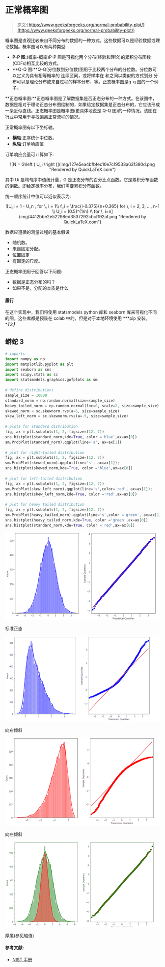 # 正常概率图

> 原文:[https://www.geeksforgeeks.org/normal-probability-plot/](https://www.geeksforgeeks.org/normal-probability-plot/)

概率图是直观比较来自不同分布的数据的一种方式。这些数据可以是经验数据或理论数据。概率图可以有两种类型:

*   **P-P 图:**(概率-概率)P-P 图是可视化两个分布(经验和理论)的累积分布函数 (CDFs)相互比较的方式。
*   **Q-Q 图:**Q-Q(分位数到分位数)图用于比较两个分布的分位数。分位数可以定义为具有相等概率的 连续区间，或将样本在  和之间以类似的方式划分 分布可以是理论分布或来自过程的样本分布、等。正态概率图是q-q 图的一个例子。

**正态概率图:**正态概率图是了解数据集是否正态分布的一种方式。在该图中，数据是相对于理论正态分布图绘制的，如果给定数据集是正态分布的，它应该形成一条近似直线。正态概率图是概率图(更具体地说是 Q-Q 图)的一种情况。该图在行业中常用于寻找偏离正常流程的情况。

正常概率图有以下坐标轴。

*   **横轴**:正序统计中位数。
*   **纵轴**:订单响应值

订单响应变量可计算如下:

<center>![N = G\left ( U_i \right )](img/127e5ea4bfbfec10e7c19533a63f380d.png "Rendered by QuickLaTeX.com")</center>

其中 Ui 是均匀序中值统计量，G 是正态分布的百分比点函数。它是累积分布函数的倒数。即给定概率分布，我们需要累积分布函数。

统一顺序统计中值可以近似表示为:

<center>![U_i  = 1 - U_n , for \, i = 1\\ f_i = \frac{i-0.375}{n+0.365} for \, i = 2, 3, ..., n-1 \\ U_i = (0.5)^{1/n} \\ for \, i=n](img/4412bbe2e52298ed3537292cbcff92af.png "Rendered by QuickLaTeX.com")</center>

数据应遵循的测量过程的基本假设

*   随机数。
*   来自固定分配。
*   位置固定
*   有固定的尺度。

正态概率图用于回答以下问题:

*   数据是正态分布的吗？
*   如果不是，分配的本质是什么

#### 履行

在这个实现中，我们将使用 statsmodels python 库和 seaborn 库来可视化不同的图。这些库都是预装在 colab 中的，但是对于本地环境使用 ***pip 安装。**T3】*

## 蟒蛇 3

```py
# imports 
import numpy as np
import matplotlib.pyplot as plt
import seaborn as sns
import scipy.stats as sc
import statsmodels.graphics.gofplots as sm

# define distributions
sample_size = 10000 
standard_norm = np.random.normal(size=sample_size)
heavy_tailed_norm = np.random.normal(loc=0, scale=2, size=sample_size)
skewed_norm = sc.skewnorm.rvs(a=5, size=sample_size)
skew_left_norm = sc.skewnorm.rvs(a=-5, size=sample_size)

# plots for standard distribution
fig, ax = plt.subplots(1, 2, figsize=(12, 7))
sns.histplot(standard_norm,kde=True, color ='blue',ax=ax[0])
sm.ProbPlot(standard_norm).qqplot(line='s', ax=ax[1])

# plot for right-tailed distribution
fig, ax = plt.subplots(1, 2, figsize=(12, 7))
sm.ProbPlot(skewed_norm).qqplot(line='s', ax=ax[1]);
sns.histplot(skewed_norm,kde=True, color ='blue',ax=ax[0])

# plot for left-tailed distribution
fig, ax = plt.subplots(1, 2, figsize=(12, 7))
sm.ProbPlot(skew_left_norm).qqplot(line='s',color='red', ax=ax[1]);
sns.histplot(skew_left_norm,kde=True, color ='red',ax=ax[0])

# plot for heavy tailed distribution
fig, ax = plt.subplots(1, 2, figsize=(12, 7))
sm.ProbPlot(heavy_tailed_norm).qqplot(line='s',color ='green', ax=ax[1]);
sns.histplot(heavy_tailed_norm,kde=True, color ='green',ax=ax[0])
sns.histplot(standard_norm,kde=True, color ='red',ax=ax[0])
```

![](img/eefe67320bccb10ade5cbb7f60b54eff.png)

标准正态

![](img/209286bd88aa7067356a14b20a595196.png)

向右倾斜

![](img/f703cb5e1c64ef2ab3ea00b1fbd19288.png)

向左倾斜

![](img/3db562fff5dad02c32dcef076a060019.png)

厚尾(参见轴值)

#### 参考文献:

*   [NIST 手册](https://www.itl.nist.gov/div898/handbook/eda/section3/normprpl.htm)
